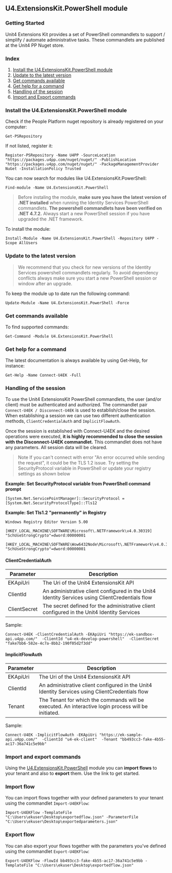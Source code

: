 ## U4.ExtensionsKit.PowerShell module

### Getting Started

Unit4 Extensions Kit provides a set of PowerShell commandlets to support / simplify / automate administrative tasks. These commandlets are published at the Unit4 PP Nuget store.

### Index
1. [Install the U4.ExtensionsKit.PowerShell module](#Install-the-U4.ExtensionsKit.PowerShell-module)
2. [Update to the latest version](#Update-to-the-latest-version)
3. [Get commands available](#Get-commands-available)
4. [Get help for a command](#Get-help-for-a-command)
5. [Handling of the session](#Handling-of-the-session)
6. [Import and Export commands](#Import-and-export-commands)


### Install the U4.ExtensionsKit.PowerShell module

Check if the People Platform nuget repository is already registered on your computer:

```
Get-PSRepository
```

If not listed, register it:

```
Register-PSRepository -Name U4PP -SourceLocation "https://packages.u4pp.com/nuget/nuget/" -PublishLocation "https://packages.u4pp.com/nuget/nuget/" -PackageManagementProvider NuGet -InstallationPolicy Trusted
```

You can now search for modules like U4.ExtensionsKit.PowerShell:

```
Find-module -Name U4.ExtensionsKit.PowerShell
```

>Before instaling the module, **make sure you have the latest version of .NET installed** when running the Identity Services PowerShell commandlets. **The powershell commandlets have been verified on .NET 4.7.2.** Always start a new PowerShell session if you have upgraded the .NET framework.

To install the module:
```
Install-Module -Name U4.ExtensionsKit.PowerShell -Repository U4PP -Scope AllUsers
```
### Update to the latest version
> We recommend that you check for new versions of the Identity Services powershell commandlets regularly. To avoid dependency conflicts always make sure you start a new PowerShell session or window after an upgrade.

To keep the module up to date run the following command:
```
Update-Module -Name U4.ExtensionsKit.PowerShell -Force
```

### Get commands available

To find supported commands:

```
Get-Command -Module U4.ExtensionsKit.PowerShell
```

### Get help for a command

The latest documentation is always available by using Get-Help, for instance:

```
Get-Help -Name Connect-U4EK -Full
```
### Handling of the session

To use the Unit4 ExtensionsKit PowerShell commandlets, the user (and/or client) must be authenticated and authorized. The commandlet pair `Connect-U4EK / Disconnect-U4EK` is used to establish/close the session. When establishing a session we can use two different authentication methods, `ClientCredentialAuth` and `ImplicitFlowAuth`.

Once the session is established with Connect-U4EK and the desired operations were executed, **it is highly recommended to close the session with the Disconnect-U4EK commandlet.** This commandlet does not have any parameters. All session data will be cleared.

>Note If you can't connect with error "An error occurred while sending the request", it could be the TLS 1.2 issue. Try setting the SecurityProtocol variable in PowerShell or update your registry settings as shown below

**Example: Set SecurityProtocol variable from PowerShell command prompt**
```
[System.Net.ServicePointManager]::SecurityProtocol = [System.Net.SecurityProtocolType]::Tls12
```

**Example: Set Tls1.2 "permanently" in Registry**
```
Windows Registry Editor Version 5.00

[HKEY_LOCAL_MACHINE\SOFTWARE\Microsoft\.NETFramework\v4.0.30319]
"SchUseStrongCrypto"=dword:00000001

[HKEY_LOCAL_MACHINE\SOFTWARE\Wow6432Node\Microsoft\.NETFramework\v4.0.30319]
"SchUseStrongCrypto"=dword:00000001
```

#### ClientCredentialAuth

**Parameter** | **Description**
--- | --- 
EKApiUri | The Uri of the Unit4 ExtensionsKit API
ClientId | An administrative client configured in the Unit4 Identity Services using ClientCredentials flow
ClientSecret | The secret defined for the administrative client configured in the Unit4 Identity Services

Sample:
```
Connect-U4EK -ClientCredentialAuth -EKApiUri "https://ek-sandbox-api.u4pp.com/"  -ClientId "u4-ek-develop-powershell"  -ClientSecret "fake7bb6-582e-4c7a-8bb2-190f05d2f3dd"
```

#### ImplicitFlowAuth

**Parameter** | **Description**
--- | --- 
EKApiUri | The Uri of the Unit4 ExtensionsKit API
ClientId | An administrative client configured in the Unit4 Identity Services using ClientCredentials flow
Tenant | The Tenant for which the commands will be executed. An interactive login process will be initiated.

Sample:
```
Connect-U4EK -ImplicitFlowAuth -EKApiUri "https://ek-sample-api.u4pp.com/"  -ClientId "u4-ek-client"  -Tenant "bb493cc3-fake-4b55-ac17-36a741c5e9bb"

```
### Import and export commands


Using the [U4.ExtensionsKit.PowerShell](../docs/U4ExtensionsKitPowershellModule.md) module you can **import flows** to your tenant and also to **export** them. Use the link to get started.

### Import flow

You can import flows together with your defined parameters to your tenant using the commandlet `Import-U4EKFlow`:
```
Import-U4EKFlow -TemplateFile "C:\Users\ekuser\Desktop\exportedflow.json" -ParameterFile "C:\Users\ekuser\Desktop\exportedparameters.json"
```

### Export flow

You can also export your flows together with the parameters you've defined using the commandlet `Export-U4EKFlow`:

```
Export-U4EKFlow -FlowId bb493cc3-fake-4b55-ac17-36a741c5e9bb -TemplateFile "C:\Users\ekuser\Desktop\exportedflow.json"
```